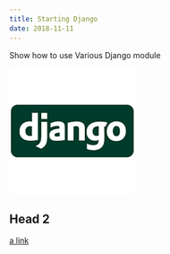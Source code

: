 ```yaml
---
title: Starting Django
date: 2018-11-11
---
```

Show how to use Various Django module  


![Placeholder](/assets/img/djangologo.png)

## Head 2

[a link](https://github.com/user/repo/blob/branch/other_file.md)
